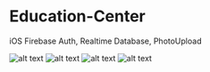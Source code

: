 # Education-Center
iOS Firebase Auth, Realtime Database, PhotoUpload

![alt text](https://user-images.githubusercontent.com/22901781/49324760-dee5c380-f562-11e8-8659-8193eb32f99a.png)
![alt text](https://user-images.githubusercontent.com/22901781/49324761-df7e5a00-f562-11e8-94f2-441316179bdb.png)
![alt text](https://user-images.githubusercontent.com/22901781/49324762-e2794a80-f562-11e8-9f62-9e0e0f8a99ef.png)
![alt text](https://user-images.githubusercontent.com/22901781/49324763-e311e100-f562-11e8-8f41-43c17cab5ab0.png)
